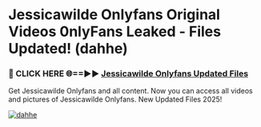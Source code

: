 # Jessicawilde Onlyfans Original Videos 0nlyFans Leaked - Files Updated! (dahhe)

<h3>🔴 CLICK HERE 🌐==►► <a href="https://tinyurl.com/2m67pmp6" rel="nofollow">Jessicawilde Onlyfans Updated Files</a></h3>

Get Jessicawilde Onlyfans and all content. Now you can access all videos and pictures of Jessicawilde Onlyfans. New Updated Files 2025!

[![dahhe](https://i.imgur.com/H4QAA4z.gif)](https://tinyurl.com/2m67pmp6)